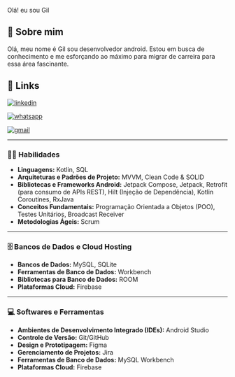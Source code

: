 
Olá! eu sou Gil


## 🚀 Sobre mim

Olá, meu nome é Gil sou desenvolvedor android.   Estou em busca de conhecimento e me esforçando ao máximo para migrar de carreira para essa área fascinante. 
## 🔗 Links

[![linkedin](https://img.shields.io/badge/linkedin-0A66C2?style=for-the-badge&logo=linkedin&logoColor=white)](https://www.linkedin.com/in/gil-castro-ribeiro-157838128/)


[![whatsapp](https://img.shields.io/badge/WhatsApp-25D366?style=for-the-badge&logo=whatsapp&logoColor=white)](https://wa.me/5538991768303/)

[![gmail](https://img.shields.io/badge/Gmail-D14836?style=for-the-badge&logo=gmail&logoColor=white)](gilmail3120@gmail.com/)





---

### 👨‍💻 Habilidades

* **Linguagens:** Kotlin, SQL
* **Arquiteturas e Padrões de Projeto:** MVVM, Clean Code & SOLID
* **Bibliotecas e Frameworks Android:** Jetpack Compose, Jetpack, Retrofit (para consumo de APIs REST), Hilt (Injeção de Dependência), Kotlin Coroutines, RxJava
* **Conceitos Fundamentais:** Programação Orientada a Objetos (POO), Testes Unitários, Broadcast Receiver
* **Metodologias Ágeis:** Scrum

---

### 🗄️ Bancos de Dados e Cloud Hosting

* **Bancos de Dados:** MySQL, SQLite
* **Ferramentas de Banco de Dados:** Workbench
* **Bibliotecas para Banco de Dados:** ROOM
* **Plataformas Cloud:** Firebase

---

### 💻 Softwares e Ferramentas

* **Ambientes de Desenvolvimento Integrado (IDEs):** Android Studio
* **Controle de Versão:** Git/GitHub
* **Design e Prototipagem:** Figma
* **Gerenciamento de Projetos:** Jira
* **Ferramentas de Banco de Dados:** MySQL Workbench
* **Plataformas Cloud:** Firebase
